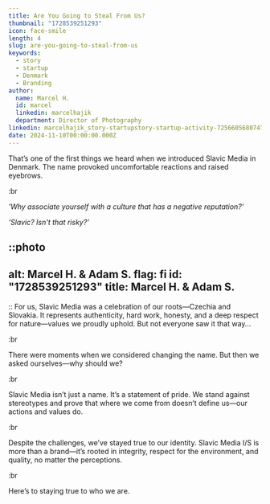 ```yaml
---
title: Are You Going to Steal From Us?
thumbnail: "1728539251293"
icon: face-smile
length: 4
slug: are-you-going-to-steal-from-us
keywords:
  - story
  - startup
  - Denmark
  - Branding
author:
  name: Marcel H.
  id: marcel
  linkedin: marcelhajik
  department: Director of Photography
linkedin: marcelhajik_story-startupstory-startup-activity-7256605680747319298-a7Zt?utm_source=share&utm_medium=member_desktop
date: 2024-11-10T00:00:00.000Z
---
```

That’s one of the first things we heard when we introduced Slavic Media in Denmark. The name provoked uncomfortable reactions and raised eyebrows. 

:br

*'Why associate yourself with a culture that has a negative reputation?'*

*'Slavic? Isn't that risky?'*

::photo
---
alt: Marcel H. & Adam S.
flag: fi
id: "1728539251293"
title: Marcel H. & Adam S.
---
::
For us, Slavic Media was a celebration of our roots—Czechia and Slovakia. It represents authenticity, hard work, honesty, and a deep respect for nature—values we proudly uphold. But not everyone saw it that way…

:br

There were moments when we considered changing the name. But then we asked ourselves—why should we?

:br

Slavic Media isn’t just a name. It’s a statement of pride. We stand against stereotypes and prove that where we come from doesn’t define us—our actions and values do.

:br

Despite the challenges, we’ve stayed true to our identity. Slavic Media I/S is more than a brand—it’s rooted in integrity, respect for the environment, and quality, no matter the perceptions.

:br

Here’s to staying true to who we are.
